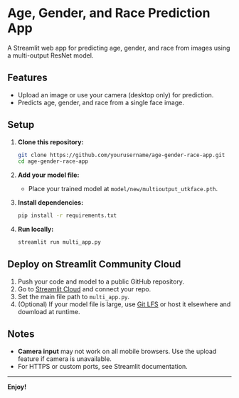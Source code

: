 # Age, Gender, and Race Prediction App

A Streamlit web app for predicting age, gender, and race from images using a multi-output ResNet model.

## Features

- Upload an image or use your camera (desktop only) for prediction.
- Predicts age, gender, and race from a single face image.

## Setup

1. **Clone this repository:**
    ```bash
    git clone https://github.com/yourusername/age-gender-race-app.git
    cd age-gender-race-app
    ```

2. **Add your model file:**
    - Place your trained model at `model/new/multioutput_utkface.pth`.

3. **Install dependencies:**
    ```bash
    pip install -r requirements.txt
    ```

4. **Run locally:**
    ```bash
    streamlit run multi_app.py
    ```

## Deploy on Streamlit Community Cloud

1. Push your code and model to a public GitHub repository.
2. Go to [Streamlit Cloud](https://streamlit.io/cloud) and connect your repo.
3. Set the main file path to `multi_app.py`.
4. (Optional) If your model file is large, use [Git LFS](https://git-lfs.com/) or host it elsewhere and download at runtime.

## Notes

- **Camera input** may not work on all mobile browsers. Use the upload feature if camera is unavailable.
- For HTTPS or custom ports, see Streamlit documentation.

---

**Enjoy!**